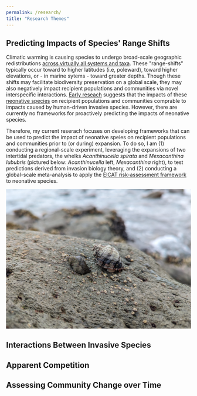 ```yaml
---
permalink: /research/
title: "Research Themes"
---
```

## Predicting Impacts of Species' Range Shifts 

Climatic warming is causing species to undergo broad-scale geographic redistributions [across virtually all systems and taxa](https://www.science.org/doi/abs/10.1126/science.aai9214). These "range-shifts" typically occur toward to higher latitudes (i.e, poleward), toward higher elevations, or - in marine sytems - toward greater depths. Though these shifts may facilitate biodiversity preservation on a global scale, they may also negatively impact recipient populations and communities via novel interspecific interactions. [Early reseach](https://onlinelibrary.wiley.com/doi/full/10.1111/j.1466-8238.2009.00519.x) suggests that the impacts of these [neonative species](https://academic.oup.com/bioscience/article-abstract/69/11/908/5569676) on recipient populations and communities comprable to impacts caused by human-driven invasive species. However, there are currently no frameworks for proactively predicting the impacts of neonative species.

Therefore, my current reserach focuses on developing frameworks that can be used to predict the impact of neonative speies on recipient populations and communities prior to (or during) expansion. To do so, I am (1) conducting a regional-scale experiment, leveraging the expansions of two intertidal predators, the whelks *Acanthinucella spirata* and *Mexacanthina lububris* (pictured below: *Acanthinucella* left, *Mexacanthina* right), to test predictions derived from invasion biology theory, and (2) conducting a global-scale meta-analysis to apply the [EICAT risk-assessment framework](https://iucn.org/resources/conservation-tool/environmental-impact-classification-alien-taxa) to neonative species.

![Whelks](images/Whelks.jpg)

## Interactions Between Invasive Species 

## Apparent Competition 

## Assessing Community Change over Time 